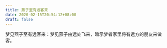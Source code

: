 ```yaml
---
title: 燕子至有远客来
date: 2020-02-15T20:54:12+08:00
draft: false
---
```


梦见燕子至有远客来：梦见燕子由远处飞来，暗示梦者家里将有远方的朋友来做客。


